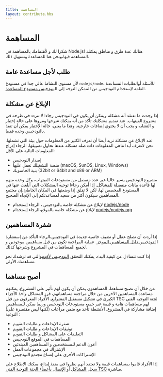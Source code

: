 ```yaml
---
title: المساهمة
layout: contribute.hbs
---
```


# المساهمة

شكرا لك و لأهتمامك بالمساهمة في Node.js! هنالك عدة طرق و مناطق يمكنك المساهمة فيها،ونحن هنا للمساعدة وتسهيل ذلك.

## طلب لأجل مساعدة عامة

لأن مستوي النشاط عالي جدا في مستودع `nodejs/node`، للأسئلة أوالطلبات المساعدة العامة لإستخدام النودجيس من الممكن التوجه إلى الـ[نودجيس مستودع المساعدة](https://github.com/nodejs/help/issues).


## الإبلاغ عن مشكلة

إذا وجدت ما تعتقد أنه مشكلة ويمكن أن يكون في النودجيس رجاءا لا تتردد في طرحه في مشروع القيتهاب. عند تقديم مشكلتك تأكد من أنه يمكنك شرحها ومروها على حالة إختبار و التشابه و يجب أن لا يحتوي إضافات خارجية. وهذا ما يعني، حالة الإختبار يمكن أن تنفذ بالنودجيس وحده فقط.

عند الإبلاغ عن مشكلة نريد أيضا أن نعرف الكثير من المعلومات حول بيئة التي تشملها. نحن لانعرف أبدا ماهي المعلومات ذات صلة مشكلة عندها تحاول تضييقها. الرجاء إدراج المعلومات التالية على الأقل:


* إصدار النودجيس
* منصة التشغيلك تعمل عليها (macOS, SunOS, Linux, Windows)
* بنية الحاسوبك (32bit or 64bit and x86 or ARM)

مشروع النودجيس يسير حاليا عبر عدد منفصل من مستودعات القيتهاب، وكل وحدة منهم لها قاعدة بيانات منفصلة للمشاكل. إذا أمكن رجاءا توجيه المشكلات التي أبلغت عنها في المستودع المخصص لها، لكن لا تقلق إذا وضعتها في المكان الخاطئ،إن مجتمع المساهمين سيكون أكثر من سعيد لمساعدتكم إلى الإتجاه الصحيح.

* لإبلاغ عن مشكلة خاصة بالنودجيس ، الرجاء إستخدام [nodejs/node](https://github.com/nodejs/node)
* لإبلاغ عن مشكلة خاصة بالموقع،الرجاء إستخدام [nodejs/nodejs.org](https://github.com/nodejs/nodejs.org/issues)

## شفرة المساهمين

إذا أردت أن تصلح عطل أو تضيف خاصية جديدة في النودجيس،الرجاء التأكد من إستشارة الـ[نودجيس دليل المساهمين الموجز](https://github.com/nodejs/node/blob/master/CONTRIBUTING.md#pull-requests). عملية المراجعة
تكون من قبل مساهمين موجودين و لجميع المساهمات في المشروع وشرحها كذلك.

إذا كنت تتساءل عن كيفية البدء، يمكنك التحقق [النودجيس لأقوم](http://nodetodo.org/)والتي قد ترشدك نحو مساهمتك الأولى.


## أصبح مساهما

من خلال أن تصبح مساهما، المساهمون يمكن أن يكون لهم تأثير على المشروع. يمكنهم مساعدة المساهمين الآخرين من خلال مراجعة مساهماتهم، فرز المشاكل وأخذ الأجزاء الكبرئ في تشكيل مستقبل المشرايع. الأفراد المعرفون من قبل TSC لجنة التوجيه الفني لهم مساهمات هامة و قيمة عبر جميع مستودعات النودجيس وربما يمكن للمساهمين إضافة مشاركة في المشروع. الأنشطة تأخذ مع ضمن مراعات (لكنها ليس مقتصرة على) النوعية :

* شفرة الإيداعات و طلبات التقويم
* توثيقات الإيداعات و طلبات التقويم
* التعليقات على المشاكل و طلبات التقويم
* المساهمات في الموقع النودجيس
* أعون الدعم للمستخدمين و المساهمين المبتدئين
* الإشتراك في مجموعات العمل
* الإشتراكات الأخرى على إتساع مجتمع النودجيس

إذا الأفراد قاموا بمساهمات قيمة ولا تعتقد أنهم نظروا في منفذ إيداع، يمكنك الإطلاع على [سجل المشاكل](https://github.com/nodejs/TSC/issues) أو [الإتصال بأعضاء الجنة التوجية الفني TSC](https://github.com/nodejs/TSC#current-members) مباشرة.
